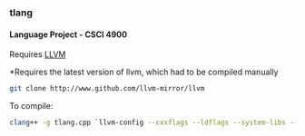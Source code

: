 ### tlang
#### Language Project - CSCI 4900

  Requires [LLVM](https://www.llvm.org)
  
  *Requires the latest version of llvm, which had to be compiled manually
  
```bash
git clone http://www.github.com/llvm-mirror/llvm
```
  
  To compile:
  
```bash
clang++ -g tlang.cpp `llvm-config --cxxflags --ldflags --system-libs --libs core` -o tlang
```


